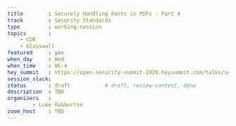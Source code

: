 ```yaml
---
title        : Securely Handling Fonts in PDFs - Part 4
track        : Security Standards
type         : working-session
topics       :
    - CDR
    - Glasswall
featured     : yes
when_day     : Wed
when_time    : WS-4
hey_summit   : https://open-security-summit-2020.heysummit.com/talks/securely-handling-fonts-in-pdfs-part-4
session_slack: 
status       : draft           # draft, review-content, done
description  : TBD
organizers   :
        - Luke Robbertse
zoom_host    : TBD
---
```

